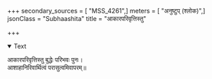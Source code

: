 +++
secondary_sources = [ "MSS_4261",]
meters = [ "अनुष्टुप् (श्लोक)",]
jsonClass = "Subhaashita"
title = "आकारपरिवृत्तिस्तु"

+++

<details open><summary>Text</summary>

आकारपरिवृत्तिस्तु बुद्धेः परिभवः पुनः।  
आशाहानिरिवार्थित्वं परासुत्वमिवापरम्॥
</details>
